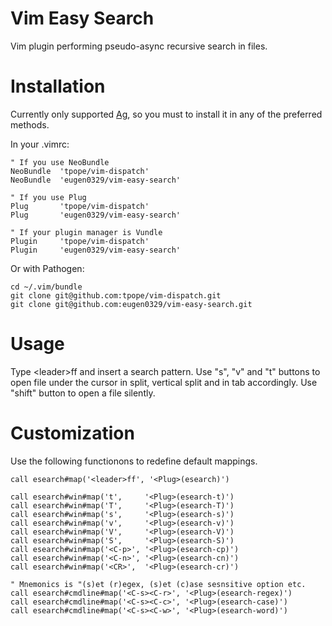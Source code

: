 # Vim Easy Search

Vim plugin performing pseudo-async recursive search in files.


# Installation
Currently only supported [Ag](https://github.com/ggreer/the_silver_searcher#readme), so
you must to install it in any of the preferred methods.

In your .vimrc:

    " If you use NeoBundle
    NeoBundle  'tpope/vim-dispatch'
    NeoBundle  'eugen0329/vim-easy-search'

    " If you use Plug
    Plug       'tpope/vim-dispatch'
    Plug       'eugen0329/vim-easy-search'

    " If your plugin manager is Vundle
    Plugin     'tpope/vim-dispatch'
    Plugin     'eugen0329/vim-easy-search'

Or with Pathogen:

    cd ~/.vim/bundle
    git clone git@github.com:tpope/vim-dispatch.git
    git clone git@github.com:eugen0329/vim-easy-search.git


# Usage

Type \<leader\>ff and insert a search pattern. Use "s", "v" and "t" buttons to open file under the
cursor in split, vertical split and in tab accordingly. Use "shift" button to open a file silently.

# Customization

Use the following functionons to redefine default mappings.

    call esearch#map('<leader>ff', '<Plug>(esearch)')

    call esearch#win#map('t',     '<Plug>(esearch-t)')
    call esearch#win#map('T',     '<Plug>(esearch-T)')
    call esearch#win#map('s',     '<Plug>(esearch-s)')
    call esearch#win#map('v',     '<Plug>(esearch-v)')
    call esearch#win#map('V',     '<Plug>(esearch-V)')
    call esearch#win#map('S',     '<Plug>(esearch-S)')
    call esearch#win#map('<C-p>', '<Plug>(esearch-cp)')
    call esearch#win#map('<C-n>', '<Plug>(esearch-cn)')
    call esearch#win#map('<CR>',  '<Plug>(esearch-cr)')

    " Mnemonics is "(s)et (r)egex, (s)et (c)ase sesnsitive option etc.
    call esearch#cmdline#map('<C-s><C-r>', '<Plug>(esearch-regex)')
    call esearch#cmdline#map('<C-s><C-c>', '<Plug>(esearch-case)')
    call esearch#cmdline#map('<C-s><C-w>', '<Plug>(esearch-word)')
